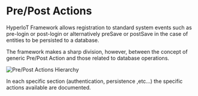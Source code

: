 # Pre/Post Actions [](id=pre-post-actions)

HyperIoT Framework allows registration to standard system events such as pre-login or post-login or alternatively preSave or postSave in the case of entities to be persisted to a database.

The framework makes a sharp division, however, between the concept of generic Pre/Post Action and those related to database operations.

![Pre/Post Actions Hierarchy](../images/pre-post-actions-hierarchy.png)

In each specific section (authentication, persistence ,etc...) the specific actions available are documented.